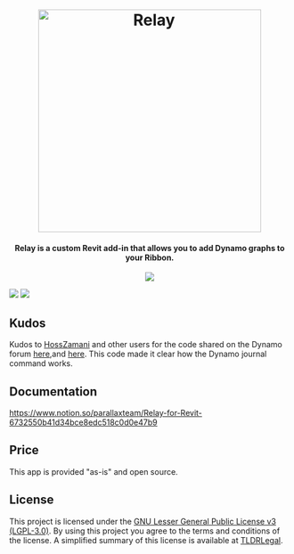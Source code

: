 <h1 align="center">
  <img src="https://github.com/ParallaxTeam/Relay/blob/master/_resources/relayLogo.png" alt="Relay" width="400">

</h1>
<h4 align="center">Relay is a custom Revit add-in that allows you to add Dynamo graphs to your Ribbon.</h4>

<p align="center">
   <img src="https://forthebadge.com/images/badges/as-seen-on-tv.svg">
</p>

<img src="https://img.shields.io/badge/License-GPLv3-blue.svg"/>
<img src="https://img.shields.io/github/v/release/johnpierson/relay"/>

## Kudos
Kudos to [HossZamani](https://github.com/HossZamani) and other users for the code shared on the Dynamo forum [here](https://forum.dynamobim.com/t/open-dynamo-in-background-while-c-add-in-executes/19535/8),and [here](https://forum.dynamobim.com/t/run-a-dyn-from-a-revit-add-in/14701). This code made it clear how the Dynamo journal command works.

## Documentation
https://www.notion.so/parallaxteam/Relay-for-Revit-6732550b41d34bce8edc518c0d0e47b9

## Price
This app is provided "as-is" and open source. 

## License
This project is licensed under the [GNU Lesser General Public License v3 (LGPL-3.0)](https://github.com/ParallaxTeam/Relay/blob/master/LICENSE). By using this project you agree to the terms and conditions of the license. A simplified summary of this license is available at [TLDRLegal](https://tldrlegal.com/license/gnu-lesser-general-public-license-v3-(lgpl-3)).